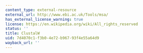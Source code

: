 ```yaml
---
content_type: external-resource
external_url: http://www.ebi.ac.uk/Tools/msa/
has_external_license_warning: true
license: https://en.wikipedia.org/wiki/All_rights_reserved
status: ''
title: ClustalW
uid: 7d4070c1-f3b0-4e72-b967-93f4e55a64d9
wayback_url: ''
---
```

